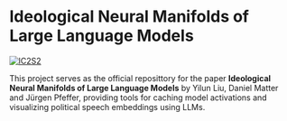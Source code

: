# Ideological Neural Manifolds of Large Language Models

[![IC2S2](https://img.shields.io/badge/IC2S2'25-#254-8c1b13.svg)](https://arxiv.org/abs/2311.15983)

This project serves as the official reposittory for the paper **Ideological Neural Manifolds of Large Language Models** by Yilun Liu, Daniel Matter and Jürgen Pfeffer,
providing tools for caching model activations and visualizing political speech embeddings using LLMs.


<!---
## Setup

1. Install dependencies:
   ```bash
   pip install -r requirements.txt
   ```

2. Prepare data and cache activations:
   ```bash
   python -m data.load_dataset
   ```

3. Run visualization:
   ```bash
   python -m data.corpus_based
   ```

## Directory Structure

- `data/` - Data loading, caching, and analysis scripts
- `bak/` - Backup and experimental scripts
- `img/` - Generated images and plots
- `requirements.txt` - Python dependencies
- `.gitignore` - Files and folders to ignore in git

--->